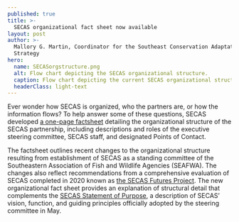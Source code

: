 ```yaml
---
published: true
title: >-
  SECAS organizational fact sheet now available
layout: post
author: >-
  Mallory G. Martin, Coordinator for the Southeast Conservation Adaptation
  Strategy
hero:
  name: SECASorgstructure.png
  alt: Flow chart depicting the SECAS organizational structure. 
  caption: Flow chart depicting the current SECAS organizational structure.
  headerClass: light-text
---
```

Ever wonder how SECAS is organized, who the partners are, or how the information flows? To help answer some of these questions, SECAS developed [a one-page factsheet](http://secassoutheast.org/pdf/SECAS_Org_Structure_2021.pdf) detailing the organizational structure of the SECAS partnership, including descriptions and roles of the executive steering committee, SECAS staff, and designated Points of Contact.<!--more-->

The factsheet outlines recent changes to the organizational structure resulting from establishment of SECAS as a standing committee of the Southeastern Association of Fish and Wildlife Agencies (SEAFWA). The changes also reflect recommendations from a comprehensive evaluation of SECAS completed in 2020 known as [the SECAS Futures Project](http://secassoutheast.org/pdf/SECAS_Futures_final_report_March_2021.pdf). The new organizational fact sheet provides an explanation of structural detail that complements the [SECAS Statement of Purpose](http://secassoutheast.org/pdf/SECAS_final_Purpose_Statement_approved_5-24-2021.pdf), a description of SECAS’ vision, function, and guiding principles officially adopted by the steering committee in May.
